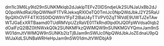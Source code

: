 dm1lc3M6Ly9ld29nSUNKMklqb2dJaklpTEFvZ0lDSndjeUk2SUNJaUxBb2dJQ0poWkdRaU9pQWlNelF1TVRJekxqRXlOeTQ0TmlJc0NpQWdJbkJ2Y25RaU9pQXhOVFF4TXl3S0lDQWlhV1FpT2lBaU4yTTVPV0ZqT1RVdE9UWTJZeTAwWTJGaExXRTBaamd0TUdRMVpUZzRaVE01TkRnd0lpd0tJQ0FpWVdsa0lqb2dOalFzQ2lBZ0ltNWxkQ0k2SUNKMFkzQWlMQW9nSUNKMGVYQmxJam9nSW01dmJtVWlMQW9nSUNKb2IzTjBJam9nSWlJc0NpQWdJbkJoZEdnaU9pQWlJaXdLSUNBaWRHeHpJam9nSW01dmJtVWlDbjA9